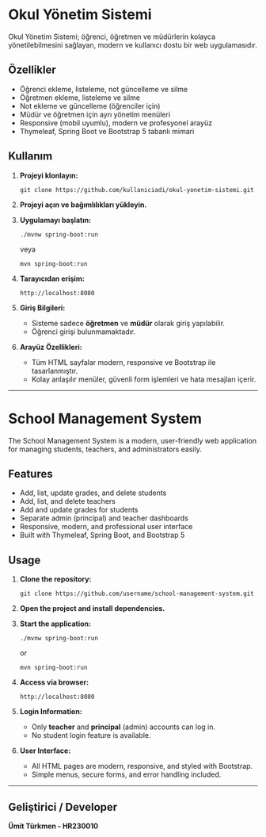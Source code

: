 # Okul Yönetim Sistemi

Okul Yönetim Sistemi; öğrenci, öğretmen ve müdürlerin kolayca yönetilebilmesini sağlayan, modern ve kullanıcı dostu bir web uygulamasıdır.

## Özellikler

- Öğrenci ekleme, listeleme, not güncelleme ve silme
- Öğretmen ekleme, listeleme ve silme
- Not ekleme ve güncelleme (öğrenciler için)
- Müdür ve öğretmen için ayrı yönetim menüleri
- Responsive (mobil uyumlu), modern ve profesyonel arayüz
- Thymeleaf, Spring Boot ve Bootstrap 5 tabanlı mimari

## Kullanım

1. **Projeyi klonlayın:**
   ```
   git clone https://github.com/kullaniciadi/okul-yonetim-sistemi.git
   ```
2. **Projeyi açın ve bağımlılıkları yükleyin.**

3. **Uygulamayı başlatın:**
   ```
   ./mvnw spring-boot:run
   ```
   veya
   ```
   mvn spring-boot:run
   ```

4. **Tarayıcıdan erişim:**
   ```
   http://localhost:8080
   ```

5. **Giriş Bilgileri:**
   - Sisteme sadece **öğretmen** ve **müdür** olarak giriş yapılabilir.
   - Öğrenci girişi bulunmamaktadır.

6. **Arayüz Özellikleri:**
   - Tüm HTML sayfalar modern, responsive ve Bootstrap ile tasarlanmıştır.
   - Kolay anlaşılır menüler, güvenli form işlemleri ve hata mesajları içerir.

---

# School Management System

The School Management System is a modern, user-friendly web application for managing students, teachers, and administrators easily.

## Features

- Add, list, update grades, and delete students
- Add, list, and delete teachers
- Add and update grades for students
- Separate admin (principal) and teacher dashboards
- Responsive, modern, and professional user interface
- Built with Thymeleaf, Spring Boot, and Bootstrap 5

## Usage

1. **Clone the repository:**
   ```
   git clone https://github.com/username/school-management-system.git
   ```
2. **Open the project and install dependencies.**

3. **Start the application:**
   ```
   ./mvnw spring-boot:run
   ```
   or
   ```
   mvn spring-boot:run
   ```

4. **Access via browser:**
   ```
   http://localhost:8080
   ```

5. **Login Information:**
   - Only **teacher** and **principal** (admin) accounts can log in.
   - No student login feature is available.

6. **User Interface:**
   - All HTML pages are modern, responsive, and styled with Bootstrap.
   - Simple menus, secure forms, and error handling included.

---

## Geliştirici / Developer

**Ümit Türkmen - HR230010**

